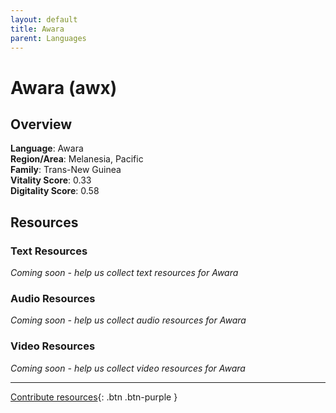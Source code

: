 ```yaml
---
layout: default
title: Awara
parent: Languages
---
```


# Awara (awx)

## Overview

**Language**: Awara  
**Region/Area**: Melanesia, Pacific  
**Family**: Trans-New Guinea  
**Vitality Score**: 0.33  
**Digitality Score**: 0.58  

## Resources

### Text Resources
*Coming soon - help us collect text resources for Awara*

### Audio Resources
*Coming soon - help us collect audio resources for Awara*

### Video Resources
*Coming soon - help us collect video resources for Awara*

---

[Contribute resources](https://fairtrain.github.io/){: .btn .btn-purple }
